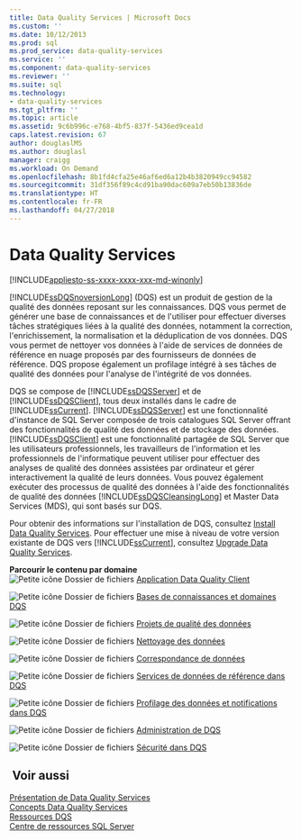 ```yaml
---
title: Data Quality Services | Microsoft Docs
ms.custom: ''
ms.date: 10/12/2013
ms.prod: sql
ms.prod_service: data-quality-services
ms.service: ''
ms.component: data-quality-services
ms.reviewer: ''
ms.suite: sql
ms.technology:
- data-quality-services
ms.tgt_pltfrm: ''
ms.topic: article
ms.assetid: 9c6b996c-e768-4bf5-837f-5436ed9cea1d
caps.latest.revision: 67
author: douglaslMS
ms.author: douglasl
manager: craigg
ms.workload: On Demand
ms.openlocfilehash: 8b1fd4cfa25e46af6ed6a12b4b3820949cc94582
ms.sourcegitcommit: 31df356f89c4cd91ba90dac609a7eb50b13836de
ms.translationtype: HT
ms.contentlocale: fr-FR
ms.lasthandoff: 04/27/2018
---
```

# <a name="data-quality-services"></a>Data Quality Services

[!INCLUDE[appliesto-ss-xxxx-xxxx-xxx-md-winonly](../includes/appliesto-ss-xxxx-xxxx-xxx-md-winonly.md)]

[!INCLUDE[ssDQSnoversionLong](../includes/ssdqsnoversionlong-md.md)] (DQS) est un produit de gestion de la qualité des données reposant sur les connaissances. DQS vous permet de générer une base de connaissances et de l'utiliser pour effectuer diverses tâches stratégiques liées à la qualité des données, notamment la correction, l'enrichissement, la normalisation et la déduplication de vos données. DQS vous permet de nettoyer vos données à l'aide de services de données de référence en nuage proposés par des fournisseurs de données de référence. DQS propose également un profilage intégré à ses tâches de qualité des données pour l'analyse de l'intégrité de vos données.  
  
 DQS se compose de [!INCLUDE[ssDQSServer](../includes/ssdqsserver-md.md)] et de [!INCLUDE[ssDQSClient](../includes/ssdqsclient-md.md)], tous deux installés dans le cadre de [!INCLUDE[ssCurrent](../includes/sscurrent-md.md)]. [!INCLUDE[ssDQSServer](../includes/ssdqsserver-md.md)] est une fonctionnalité d'instance de SQL Server composée de trois catalogues SQL Server offrant des fonctionnalités de qualité des données et de stockage des données. [!INCLUDE[ssDQSClient](../includes/ssdqsclient-md.md)] est une fonctionnalité partagée de SQL Server que les utilisateurs professionnels, les travailleurs de l'information et les professionnels de l'informatique peuvent utiliser pour effectuer des analyses de qualité des données assistées par ordinateur et gérer interactivement la qualité de leurs données. Vous pouvez également exécuter des processus de qualité des données à l'aide des fonctionnalités de qualité des données [!INCLUDE[ssDQSCleansingLong](../includes/ssdqscleansinglong-md.md)] et Master Data Services (MDS), qui sont basés sur DQS.  
  
 Pour obtenir des informations sur l'installation de DQS, consultez [Install Data Quality Services](../data-quality-services/install-windows/install-data-quality-services.md). Pour effectuer une mise à niveau de votre version existante de DQS vers [!INCLUDE[ssCurrent](../includes/sscurrent-md.md)], consultez [Upgrade Data Quality Services](../database-engine/install-windows/upgrade-data-quality-services.md).  
  
 **Parcourir le contenu par domaine**  
 ![Petite icône Dossier de fichiers](../analysis-services/media/filefolder-small.png "Petite icône Dossier de fichiers") [Application Data Quality Client](../data-quality-services/data-quality-client-application.md)  
  
 ![Petite icône Dossier de fichiers](../analysis-services/media/filefolder-small.png "Petite icône Dossier de fichiers") [Bases de connaissances et domaines DQS](../data-quality-services/dqs-knowledge-bases-and-domains.md)  
  
 ![Petite icône Dossier de fichiers](../analysis-services/media/filefolder-small.png "Petite icône Dossier de fichiers") [Projets de qualité des données](../data-quality-services/data-quality-projects-dqs.md)  
  
 ![Petite icône Dossier de fichiers](../analysis-services/media/filefolder-small.png "Petite icône Dossier de fichiers") [Nettoyage des données](../data-quality-services/data-cleansing.md)  
  
 ![Petite icône Dossier de fichiers](../analysis-services/media/filefolder-small.png "Petite icône Dossier de fichiers") [Correspondance de données](../data-quality-services/data-matching.md)  
  
 ![Petite icône Dossier de fichiers](../analysis-services/media/filefolder-small.png "Petite icône Dossier de fichiers") [Services de données de référence dans DQS](../data-quality-services/reference-data-services-in-dqs.md)  
  
 ![Petite icône Dossier de fichiers](../analysis-services/media/filefolder-small.png "Petite icône Dossier de fichiers") [Profilage des données et notifications dans DQS](../data-quality-services/data-profiling-and-notifications-in-dqs.md)  
  
 ![Petite icône Dossier de fichiers](../analysis-services/media/filefolder-small.png "Petite icône Dossier de fichiers") [Administration de DQS](../data-quality-services/dqs-administration.md)  
  
 ![Petite icône Dossier de fichiers](../analysis-services/media/filefolder-small.png "Petite icône Dossier de fichiers") [Sécurité dans DQS](../data-quality-services/dqs-security.md)  
  
## <a name="see-also"></a> Voir aussi  
 [Présentation de Data Quality Services](../data-quality-services/introduction-to-data-quality-services.md)   
 [Concepts Data Quality Services](../data-quality-services/data-quality-services-concepts.md)   
 [Ressources DQS](http://technet.microsoft.com/sqlserver/hh780961)   
 [Centre de ressources SQL Server](http://go.microsoft.com/fwlink/?linkID=219676)  
  
  
